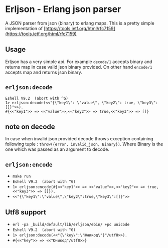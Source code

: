 Erljson - Erlang json parser 
============================

A JSON parser from json (binary) to erlang maps.
This is a pretty simple implementation of [https://tools.ietf.org/html/rfc7159](https://tools.ietf.org/html/rfc7159)


Usage
-----

Erljson has a very simple api. For example `decode/1` accepts binary and returns map in case valid json binary provided. 
On other hand `encode/1` accepts map and returns json binary.


`erljson:decode`
------------------

```make run
Eshell V9.2  (abort with ^G)
1> erljson:decode(<<"{\"key1\": \"value\", \"key2\": true, \"key3\": []}">>).
#{<<"key1">> => <<"value">>,<<"key2">> => true,<<"key3">> => []}
```

note on decode
---
In case when invalid json provided decode throws exception containing following tuple : `throw({error, invalid_json, Binary})`.
Where Binary is the one which was passed as an argument to decode. 


`erljson:encode`
------------------

* `make run`
* `Eshell V9.2  (abort with ^G)`
* `1> erljson:encode(#{<<"key1">> => <<"value">>,<<"key2">> => true,<<"key3">> => []}).`
* `<<"{\"key1\":\"value\",\"key2\":true,\"key3\":[]}">>`


Utf8 support 
----
* `erl -pa _build/default/lib/erljson/ebin/ +pc unicode`
* `Eshell V9.2  (abort with ^G)`
* `1> erljson:decode(<<"{\"key\":\"Юникод\"}"/utf8>>).`
* `#{<<"key">> => <<"Юникод"/utf8>>}`

